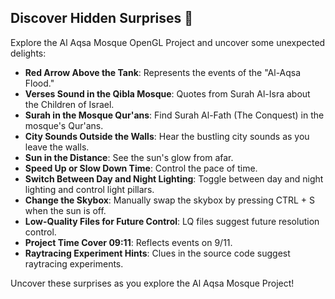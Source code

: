 ## Discover Hidden Surprises 🥚

Explore the Al Aqsa Mosque OpenGL Project and uncover some unexpected delights:

- **Red Arrow Above the Tank**: Represents the events of the "Al-Aqsa Flood."
- **Verses Sound in the Qibla Mosque**: Quotes from Surah Al-Isra about the Children of Israel.
- **Surah in the Mosque Qur'ans**: Find Surah Al-Fath (The Conquest) in the mosque's Qur'ans.
- **City Sounds Outside the Walls**: Hear the bustling city sounds as you leave the walls.
- **Sun in the Distance**: See the sun's glow from afar.
- **Speed Up or Slow Down Time**: Control the pace of time.
- **Switch Between Day and Night Lighting**: Toggle between day and night lighting and control light pillars.
- **Change the Skybox**: Manually swap the skybox by pressing CTRL + S when the sun is off.
- **Low-Quality Files for Future Control**: LQ files suggest future resolution control.
- **Project Time Cover 09:11**: Reflects events on 9/11.
- **Raytracing Experiment Hints**: Clues in the source code suggest raytracing experiments.

Uncover these surprises as you explore the Al Aqsa Mosque Project!
